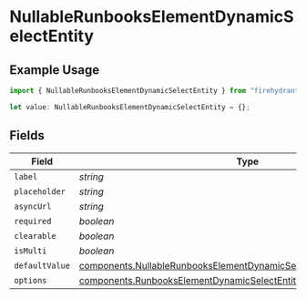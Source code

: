 # NullableRunbooksElementDynamicSelectEntity

## Example Usage

```typescript
import { NullableRunbooksElementDynamicSelectEntity } from "firehydrant-typescript-sdk/models/components";

let value: NullableRunbooksElementDynamicSelectEntity = {};
```

## Fields

| Field                                                                                                                                                              | Type                                                                                                                                                               | Required                                                                                                                                                           | Description                                                                                                                                                        |
| ------------------------------------------------------------------------------------------------------------------------------------------------------------------ | ------------------------------------------------------------------------------------------------------------------------------------------------------------------ | ------------------------------------------------------------------------------------------------------------------------------------------------------------------ | ------------------------------------------------------------------------------------------------------------------------------------------------------------------ |
| `label`                                                                                                                                                            | *string*                                                                                                                                                           | :heavy_minus_sign:                                                                                                                                                 | N/A                                                                                                                                                                |
| `placeholder`                                                                                                                                                      | *string*                                                                                                                                                           | :heavy_minus_sign:                                                                                                                                                 | N/A                                                                                                                                                                |
| `asyncUrl`                                                                                                                                                         | *string*                                                                                                                                                           | :heavy_minus_sign:                                                                                                                                                 | N/A                                                                                                                                                                |
| `required`                                                                                                                                                         | *boolean*                                                                                                                                                          | :heavy_minus_sign:                                                                                                                                                 | N/A                                                                                                                                                                |
| `clearable`                                                                                                                                                        | *boolean*                                                                                                                                                          | :heavy_minus_sign:                                                                                                                                                 | N/A                                                                                                                                                                |
| `isMulti`                                                                                                                                                          | *boolean*                                                                                                                                                          | :heavy_minus_sign:                                                                                                                                                 | N/A                                                                                                                                                                |
| `defaultValue`                                                                                                                                                     | [components.NullableRunbooksElementDynamicSelectEntitySelectOptionEntity](../../models/components/nullablerunbookselementdynamicselectentityselectoptionentity.md) | :heavy_minus_sign:                                                                                                                                                 | N/A                                                                                                                                                                |
| `options`                                                                                                                                                          | [components.RunbooksElementDynamicSelectEntitySelectOptionEntity](../../models/components/runbookselementdynamicselectentityselectoptionentity.md)[]               | :heavy_minus_sign:                                                                                                                                                 | N/A                                                                                                                                                                |